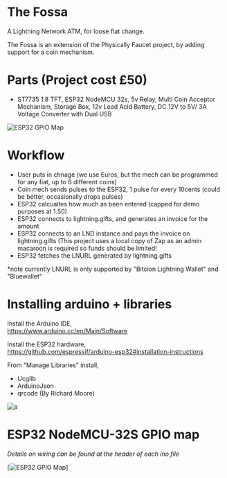 # The Fossa
A Lightning Network ATM, for loose fiat change.

The Fossa is an extension of the Physically Faucet project, by adding support for a coin mechanism.


# Parts (Project cost £50)
- ST7735 1.8 TFT, ESP32 NodeMCU 32s, 5v Relay, Multi Coin Acceptor Mechanism, Storage Box, 12v Lead Acid Battery, DC 12V to 5V/ 3A Voltage Converter with Dual USB 

![ESP32 GPIO Map](https://i.imgur.com/kxu5Xmo.png)
# Workflow
- User puts in chnage (we use Euros, but the mech can be programmed for any fiat, up to 6 different coins)
- Coin mech sends pulses to the ESP32, 1 pulse for every 10cents (could be better, occasionally drops pulses)
- ESP32 calcualtes how much as been entered (capped for demo purposes at 1.50)
- ESP32 connects to lightning.gifts, and generates an invoice for the amount
- ESP32 connects to an LND instance and pays the invoice on lightning.gifts (This project uses a local copy of Zap as an admin macaroon is required so funds should be limited!
- ESP32 fetches the LNURL generated by lightning.gifts 

*note currently LNURL is only supported by "Bitcion Lightning Wallet" and "Bluewallet"


# Installing arduino + libraries

Install the Arduino IDE,<br>
https://www.arduino.cc/en/Main/Software

Install the ESP32 hardware,<br>
https://github.com/espressif/arduino-esp32#installation-instructions

From "Manage Libraries" install,<br>
- Ucglib
- ArduinoJson
- qrcode (By Richard Moore)

![a](https://i.imgur.com/mCfnhZN.png)

# ESP32 NodeMCU-32S GPIO map

*Details on wiring can be found at the header of each ino file*

[![ESP32 GPIO Map](https://i.imgur.com/PLP3YBG.jpg)]
